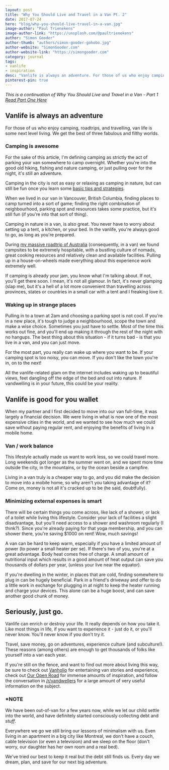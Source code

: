 ```yaml
---
layout: post
title: "Why You Should Live and Travel in a Van Pt. 2"
date: 2017-07-24
hero: "blog/why-you-should-live-travel-in-a-van.jpg"
image-author: "Paul Trienekens"
image-author-link: "https://unsplash.com/@paultrienekens"
author: "Simon Gooder"
author-thumb: "authors/simon-gooder-gohobo.jpg"
author-website: "SimonGooder.com"
author-website-link: "https://simongooder.com"
category: journal
tags: 
- vanlife
- inspiration
desc: "Vanlife is always an adventure. For those of us who enjoy camping, roadtrips, and travelling, van life is some next level living. We get the best of three fabulous and filthy worlds." 
pinterest-pin: true
---
```


*This is a continuation of Why You Should Live and Travel in a Van - Part 1*
*[Read Part One Here](/journal/why-you-should-live-and-travel-in-a-van-p1/)*

## Vanlife is always an adventure

For those of us who enjoy camping, roadtrips, and travelling, van life is some next level living. We get the best of three fabulous and filthy worlds.

### Camping is awesome
For the sake of this article, I'm defining camping as strictly the act of parking your van somewhere to camp overnight. Whether you're into the good old hiking, fishing and nature camping, or just pulling over for the night, it's still an adventure.

Camping in the city is not as easy or relaxing as camping in nature, but can still be fun once you learn some [basic tips and strategies](https://gohobo.co/journal/5-things-i-learned-about-van-life/).

When we lived in our van in Vancouver, British Columbia, finding places to camp turned into a sort of game; finding the right combination of neighbourhood, parking spot and resources takes some practice, but it's still fun (if you're into that sort of thing).

Camping in nature in a van, is also great. You never have to worry about setting up a tent, a kitchen, or your bed. In the vanlife, you're always good to go, as long as you're prepared.

During [my massive roadtrip of Australia](https://traveloutlandish.com/blog/vanlife-australia-road-trip/ "Sunsets, Roadkill + Sand") (consequently, in a van) we found campsites to be extremely hospitable, with a bustling culture of nomads, great cooking resources and relatively clean and available facilities. Pulling up in a house-on-wheels made everything about this experience work extremely well.

If camping is already your jam, you know what I'm talking about. If not, you'll get there soon. I mean, it's not all glamour. In fact, it's never glamping (slap me), but it's a hell of a lot more convenient than travelling across provinces, states or countries in a small car with a tent and I freaking love it.

### Waking up in strange places
Pulling in to a town at 2am and choosing a parking spot is not cool. If you're in a new place, it's tough to judge a neighbourhood, scope the town and make a wise choice. Sometimes you just have to settle. Most of the time this works out fine, and you'll end up making it through the rest of the night with no hangups. The best thing about this situation - if it turns bad - is that you live in a van, and you can just move.

For the most part, you really can wake up where you want to be. If your camping spot is too noisy, you can move. If you don't like the town you're in, on to the next!

All the vanlife-related glam on the internet includes waking up to beautiful views, feet dangling off the edge of the bed and out into nature. If vandwelling is in your future, this could be your reality.


## Vanlife is good for you wallet

When my partner and I first decided to move into our van full-time, it was largely a financial decision. We were living in what is now one of the most expensive cities in the world, and we wanted to see how much we could save without paying regular rent, and enjoying the benefits of living in a mobile home.

### Van / work balance
This lifestyle actually made us want to work less, so we could travel more. Long weekends got longer as the summer went on, and we spent more time outside the city, in the mountains, or by the ocean beside a campfire.

Living in a van truly is a cheaper way to go, and you did make the decision to move into a mobile home, so why aren't you taking advantage of it? Come on, money is not all it's cracked up to be (he said, doubtfully).

### Minimizing external expenses is smart
There will be certain things you come across, like lack of a shower, or lack of a toilet while living this lifestyle. Consider your lack of facilities a slight disadvantage, but you'll need access to a shower and washroom regularly (I think?). Since you're already paying for that yoga membership, and you can shower there, you're saving $1000 on rent! Wow, much savings!

A van can be hard to keep warm, especially if you have a limited amount of power (to power a small heater per se). If there's two of you, you're at a great advantage. Body heat comes free of charge. A small amount of nutritional input which results in a good amount of heat output can save you thousands of dollars per year, (unless your live near the equator).

If you're dwelling in the winter, in places that are cold, finding somewhere to plug in can be hugely beneficial. Park in a friend's driveway and offer to do a little work in exchange for plugging in at night to keep the heater running and charge your devices. This alone can be a huge boost, and can save another good chunk of money.


## Seriously, just go.

Vanlife can enrich or destroy your life. It really depends on how you take it. Like most things in life, if you want to experience it - just do it, or you'll never know. You'll never know if you don't try it.

Travel, save money, go on adventures, experience culture (and subculture!). These reasons (among others) are enough to get thousands of folks like yourself into a van each year.

If you're still on the fence, and want to find out more about living this way, be sure to check out [Vanholio](http://www.vanholio.com/) for entertaining van stories and experience, check out [Our Open Road](https://www.instagram.com/ouropenroad/) for immense amounts of inspiration, and follow the conversation in [/r/vandwellers](https://www.reddit.com/r/vandwellers/) for a large amount of very useful information on the subject.


### *NOTE

We have been out-of-van for a few years now, while we let our child settle into the world, and have definitely started consciously collecting debt and *stuff*. 

Everywhere we go we still bring our lessons of minimalism with us. Even living in an apartment in a big city like Montreal, we don't have a couch, cable television (or even a television) and we sleep on the floor (don't worry, our daughter has her own room and a real bed). 

We've tried our best to keep it real but the debt still finds us. Every day we dream, plan, and save for our next big adventure.